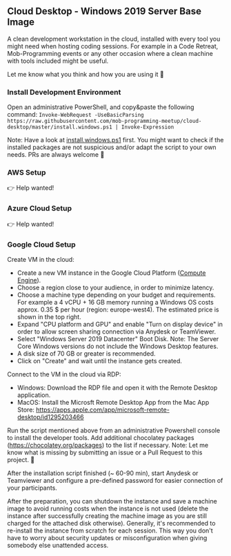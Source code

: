 ## Cloud Desktop - Windows 2019 Server Base Image

A clean development workstation in the cloud, installed with every tool you might need when hosting coding sessions. For example in a Code Retreat, Mob-Programming events or any other occasion where a clean machine with tools included might be useful. 

Let me know what you think and how you are using it 🤙


### Install Development Environment

Open an administrative PowerShell, and copy&paste the following command:
`Invoke-WebRequest -UseBasicParsing https://raw.githubusercontent.com/mob-programming-meetup/cloud-desktop/master/install.windows.ps1 | Invoke-Expression`

Note: Have a look at [install.windows.ps1](./install.windows.ps1) first. You might want to check if the installed packages are not suspicious and/or adapt the script to your own needs. PRs are always welcome 🎉

### AWS Setup

👉 Help wanted!

### Azure Cloud Setup

👉 Help wanted!

### Google Cloud Setup

Create VM in the cloud:

* Create a new VM instance in the Google Cloud Platform ([Compute Engine](https://console.cloud.google.com/compute)).
* Choose a region close to your audience, in order to minimize latency.
* Choose a machine type depending on your budget and requirements. For example a 4 vCPU + 16 GB memory running a Windows OS costs approx. 0.35 $ per hour (region: europe-west4). The estimated price is shown in the top right.
* Expand "CPU platform and GPU" and enable "Turn on display device" in order to allow screen sharing connection via Anydesk or TeamViewer.
* Select "Windows Server 2019 Datacenter" Boot Disk. Note: The Server Core Windows versions do not include the Windows Desktop features.
* A disk size of 70 GB or greater is recommended.
* Click on "Create" and wait until the instance gets created.

Connect to the VM in the cloud via RDP:
* Windows: Download the RDP file and open it with the Remote Desktop application.
* MacOS: Install the Microsft Remote Desktop App from the Mac App Store: https://apps.apple.com/app/microsoft-remote-desktop/id1295203466

Run the script mentioned above from an administrative Powershell console to install the developer tools. Add additional chocolatey packages (https://chocolatey.org/packages) to the list if necessary. Note: Let me know what is missing by submitting an issue or a Pull Request to this project. 🙏

After the installation script finished (~ 60-90 min), start Anydesk or Teamviewer and configure a pre-defined password for easier connection of your participants.

After the preparation, you can shutdown the instance and save a machine image to avoid running costs when the instance is not used (delete the instance after successfully creating the machine image as you are still charged for the attached disk otherwise). Generally, it's recommended to re-install the instance from scratch for each session. This way you don't have to worry about security updates or misconfiguration when giving somebody else unattended access.